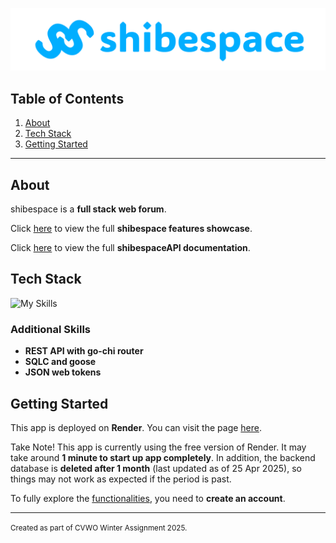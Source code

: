 [![banner.png](/client/src/assets/banner.png)](https://shibespace.onrender.com/)

## Table of Contents

1. [About](#about)
2. [Tech Stack](#tech-stack)
3. [Getting Started](#getting-started)

---

## About

shibespace is a **full stack web forum**.

Click [here](https://github.com/wangyuanchi/shibespace/tree/main/client#shibespace-features-showcase) to view the full **shibespace features showcase**.

Click [here](https://github.com/wangyuanchi/shibespace/tree/main/server#shibespaceapi-documentation) to view the full **shibespaceAPI documentation**.

## Tech Stack

![My Skills](https://skillicons.dev/icons?i=react,ts,mui,go,postgres)

### Additional Skills

- **REST API with go-chi router**
- **SQLC and goose**
- **JSON web tokens**

## Getting Started

This app is deployed on **Render**. You can visit the page [here](https://shibespace.onrender.com/).

Take Note! This app is currently using the free version of Render. It may take around **1 minute to start up app completely**. In addition, the backend database is **deleted after 1 month** (last updated as of 25 Apr 2025), so things may not work as expected if the period is past.

To fully explore the [functionalities](https://github.com/wangyuanchi/shibespace/tree/main/client#shibespace-features-showcase), you need to **create an account**.

---

<small>Created as part of CVWO Winter Assignment 2025.</small>
